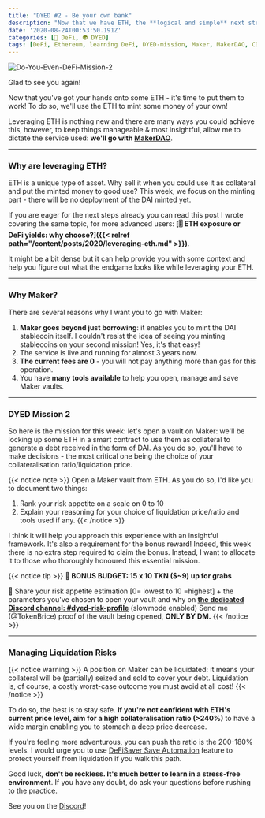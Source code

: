 ```yaml
---
title: "DYED #2 - Be your own bank"
description: "Now that we have ETH, the **logical and simple** next step is to become our own bank. You've read it right, now let's get to work!"
date: '2020-08-24T00:53:50.191Z'
categories: [🌌 DeFi, 👽 DYED]
tags: [DeFi, Ethereum, learning DeFi, DYED-mission, Maker, MakerDAO, CDP, Vault, Mint DAI]
---
```


![Do-You-Even-DeFi-Mission-2](/img/others/dyed/DYED2.png)

Glad to see you again!

Now that you've got your hands onto some ETH - it's time to put them to work! To do so, we'll use the ETH to mint some money of your own!

Leveraging ETH is nothing new and there are many ways you could achieve this, however, to keep things manageable & most insightful, allow me to dictate the service used: **we'll go with [MakerDAO](https://oasis.app/)**.

---

### Why are leveraging ETH?

ETH is a unique type of asset. Why sell it when you could use it as collateral and put the minted money to good use? This week, we focus on the minting part - there will be no deployment of the DAI minted yet.

If you are eager for the next steps already you can read this post I wrote covering the same topic, for more advanced users: 
**[🎚 ETH exposure or DeFi yields: why choose?]({{< relref path="/content/posts/2020/leveraging-eth.md" >}})**.

It might be a bit dense but it can help provide you with some context and help you figure out what the endgame looks like while leveraging your ETH.

---

### Why Maker?

There are several reasons why I want you to go with Maker:
1. **Maker goes beyond just borrowing**: it enables you to mint the DAI stablecoin itself. I couldn't resist the idea of seeing you minting stablecoins on your second mission! Yes, it's that easy!
2. The service is live and running for almost 3 years now.
3. **The current fees are 0** - you will not pay anything more than gas for this operation.
4. You have **many tools available** to help you open, manage and save Maker vaults.

---

### DYED Mission 2

So here is the mission for this week: let's open a vault on Maker: we'll be locking up some ETH in a smart contract to use them as collateral to generate a debt received in the form of DAI. As you do so, you'll have to make decisions - the most critical one being the choice of your collateralisation ratio/liquidation price. 

{{< notice note >}}
Open a Maker vault from ETH. As you do so, I'd like you to document two things:
1. Rank your risk appetite on a scale on 0 to 10
2. Explain your reasoning for your choice of liquidation price/ratio and tools used if any.
{{< /notice >}}

I think it will help you approach this experience with an insightful framework. It's also a requirement for the bonus reward! Indeed, this week there is no extra step required to claim the bonus. Instead, I want to allocate it to those who thoroughly honoured this essential mission.

{{< notice tip >}}
**💸 BONUS BUDGET: 15 x 10 TKN ($~9) up for grabs**

🎯 Share your risk appetite estimation [0= lowest to 10 =highest] + the parameters you've chosen to open your vault and why on **[the dedicated Discord channel: #dyed-risk-profile](https://discord.gg/tsZgqQ9)** (slowmode enabled)
Send me (@TokenBrice) proof of the vault being opened, **ONLY BY DM.** 
{{< /notice >}}

---

### Managing Liquidation Risks

{{< notice warning >}}
A position on Maker can be liquidated: it means your collateral will be (partially) seized and sold to cover your debt. Liquidation is, of course, a costly worst-case outcome you must avoid at all cost!
{{< /notice >}}

To do so, the best is to stay safe. **If you're not confident with ETH's current price level, aim for a high collateralisation ratio (>240%)** to have a wide margin enabling you to stomach a deep price decrease. 

If you're feeling more adventurous, you can push the ratio is the 200-180% levels. I would urge you to use [DeFiSaver Save Automation](https://defisaver.com/) feature to protect yourself from liquidation if you walk this path.

Good luck, **don't be reckless. It's much better to learn in a stress-free environment**. If you have any doubt, do ask your questions before rushing to the practice.

See you on the [Discord](https://discord.gg/ZW8WRzX)!